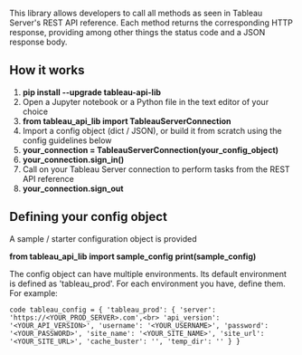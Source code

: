 This library allows developers to call all methods as seen in Tableau Server's REST API reference.
Each method returns the corresponding HTTP response, providing among other things the status code and a JSON response body.

## How it works

1. **pip install --upgrade tableau-api-lib**
2. Open a Jupyter notebook or a Python file in the text editor of your choice
3. **from tableau_api_lib import TableauServerConnection**
4. Import a config object (dict / JSON), or build it from scratch using the config guidelines below
5. **your_connection = TableauServerConnection(your_config_object)**
6. **your_connection.sign_in()**
7. Call on your Tableau Server connection to perform tasks from the REST API reference
8. **your_connection.sign_out**

## Defining your config object

A sample / starter configuration object is provided

**from tableau_api_lib import sample_config**
**print(sample_config)**

The config object can have multiple environments. Its default environment is defined as 'tableau_prod'.
For each environment you have, define them. For example:

`code
tableau_config = {
    'tableau_prod': {
        'server': 'https://<YOUR_PROD_SERVER>.com',<br>
        'api_version': '<YOUR_API_VERSION>',
        'username': '<YOUR_USERNAME>',
        'password': '<YOUR_PASSWORD>',
        'site_name': '<YOUR_SITE_NAME>',
        'site_url': '<YOUR_SITE_URL>',
        'cache_buster': '',
        'temp_dir': ''
    }
}
`

